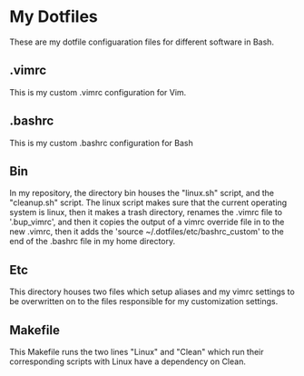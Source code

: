 # My Dotfiles
These are my dotfile configuaration files for different software in Bash.
## .vimrc
This is my custom .vimrc configuration for Vim.
## .bashrc
This is my custom .bashrc configuration for Bash
## Bin
In my repository, the directory bin houses the "linux.sh" script, and the "cleanup.sh" script.
The linux script makes sure that the current operating system is linux, then it makes a trash directory, 
renames the .vimrc file to '.bup_vimrc', and then it copies the output of a vimrc override file in to the new .vimrc, 
then it adds the 'source ~/.dotfiles/etc/bashrc_custom' to the end of the .bashrc file in my home directory.
## Etc
This directory houses two files which setup aliases and my vimrc settings to be overwritten on to the files responsible
for my customization settings.
## Makefile
This Makefile runs the two lines "Linux" and "Clean" which run their corresponding scripts with Linux have a dependency on Clean.
